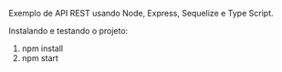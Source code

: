 Exemplo de API REST usando Node, Express, Sequelize e Type Script.

Instalando e testando o projeto:
1) npm install
2) npm start